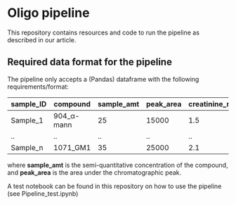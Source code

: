 # Oligo pipeline
This repository contains resources and code to run the pipeline as described in our article.


## Required data format for the pipeline
The pipeline only accepts a (Pandas) dataframe with the following requirements/format:

| sample_ID | compound | sample_amt | peak_area | creatinine_mmol_liter | age_in_years |
|--------------|------------|------------|------------|------------|------------|
| Sample_1  | 904_α-mann  | 25 | 15000 | 1.5 | 2.2 |
| ..  | ..  | .. | .. | .. | .. |
| Sample_n  | 1071_GM1  | 35 | 25000 | 2.1 | 10.1 |

where **sample_amt** is the semi-quantitative concentration of the compound, and **peak_area** is the area under the chromatographic peak.

A test notebook can be found in this repository on how to use the pipeline (see Pipeline_test.ipynb)

